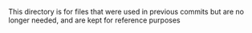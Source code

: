 This directory is for files that were used in previous commits but are no longer needed, and are kept for reference purposes
